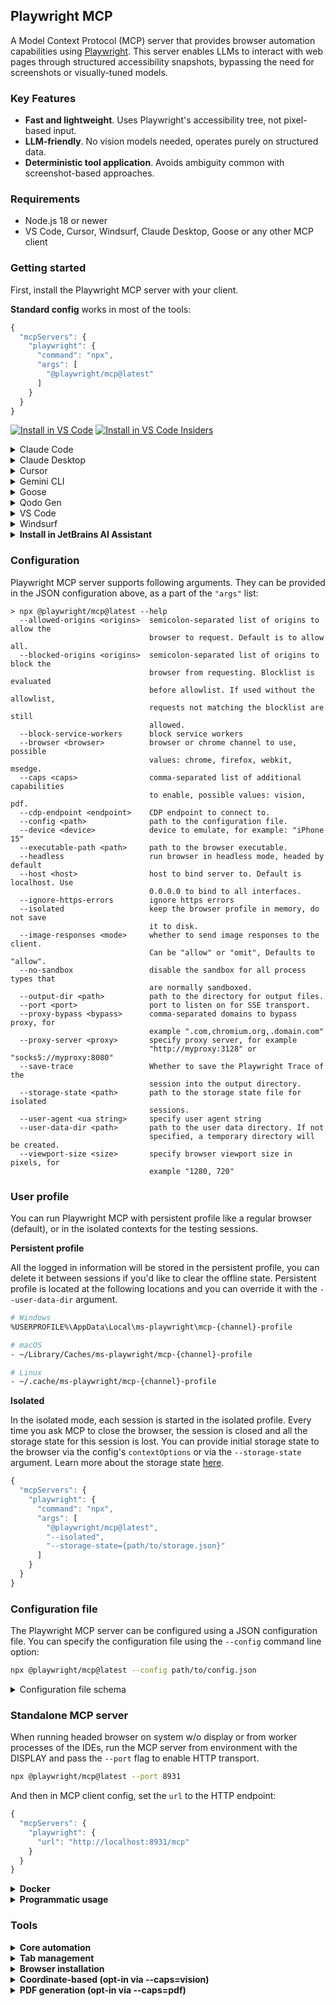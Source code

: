 ## Playwright MCP

A Model Context Protocol (MCP) server that provides browser automation capabilities using [Playwright](https://playwright.dev). This server enables LLMs to interact with web pages through structured accessibility snapshots, bypassing the need for screenshots or visually-tuned models.

### Key Features

- **Fast and lightweight**. Uses Playwright's accessibility tree, not pixel-based input.
- **LLM-friendly**. No vision models needed, operates purely on structured data.
- **Deterministic tool application**. Avoids ambiguity common with screenshot-based approaches.

### Requirements
- Node.js 18 or newer
- VS Code, Cursor, Windsurf, Claude Desktop, Goose or any other MCP client

<!--
// Generate using:
node utils/generate-links.js
-->

### Getting started

First, install the Playwright MCP server with your client.

**Standard config** works in most of the tools:

```js
{
  "mcpServers": {
    "playwright": {
      "command": "npx",
      "args": [
        "@playwright/mcp@latest"
      ]
    }
  }
}
```

[<img src="https://img.shields.io/badge/VS_Code-VS_Code?style=flat-square&label=Install%20Server&color=0098FF" alt="Install in VS Code">](https://insiders.vscode.dev/redirect?url=vscode%3Amcp%2Finstall%3F%257B%2522name%2522%253A%2522playwright%2522%252C%2522command%2522%253A%2522npx%2522%252C%2522args%2522%253A%255B%2522%2540playwright%252Fmcp%2540latest%2522%255D%257D) [<img alt="Install in VS Code Insiders" src="https://img.shields.io/badge/VS_Code_Insiders-VS_Code_Insiders?style=flat-square&label=Install%20Server&color=24bfa5">](https://insiders.vscode.dev/redirect?url=vscode-insiders%3Amcp%2Finstall%3F%257B%2522name%2522%253A%2522playwright%2522%252C%2522command%2522%253A%2522npx%2522%252C%2522args%2522%253A%255B%2522%2540playwright%252Fmcp%2540latest%2522%255D%257D)


<details>
<summary>Claude Code</summary>

Use the Claude Code CLI to add the Playwright MCP server:

```bash
claude mcp add playwright npx @playwright/mcp@latest
```
</details>

<details>
<summary>Claude Desktop</summary>

Follow the MCP install [guide](https://modelcontextprotocol.io/quickstart/user), use the standard config above.

</details>

<details>
<summary>Cursor</summary>

#### Click the button to install:

[![Install MCP Server](https://cursor.com/deeplink/mcp-install-dark.svg)](https://cursor.com/install-mcp?name=playwright&config=eyJjb21tYW5kIjoibnB4IEBwbGF5d3JpZ2h0L21jcEBsYXRlc3QifQ%3D%3D)

#### Or install manually:

Go to `Cursor Settings` -> `MCP` -> `Add new MCP Server`. Name to your liking, use `command` type with the command `npx @playwright/mcp`. You can also verify config or add command like arguments via clicking `Edit`.

</details>

<details>
<summary>Gemini CLI</summary>

Follow the MCP install [guide](https://github.com/google-gemini/gemini-cli/blob/main/docs/tools/mcp-server.md#configure-the-mcp-server-in-settingsjson), use the standard config above.

</details>

<details>
<summary>Goose</summary>

#### Click the button to install:

[![Install in Goose](https://block.github.io/goose/img/extension-install-dark.svg)](https://block.github.io/goose/extension?cmd=npx&arg=%40playwright%2Fmcp%40latest&id=playwright&name=Playwright&description=Interact%20with%20web%20pages%20through%20structured%20accessibility%20snapshots%20using%20Playwright)

#### Or install manually:

Go to `Advanced settings` -> `Extensions` -> `Add custom extension`. Name to your liking, use type `STDIO`, and set the `command` to `npx @playwright/mcp`. Click "Add Extension".
</details>

<details>
<summary>Qodo Gen</summary>

Open [Qodo Gen](https://docs.qodo.ai/qodo-documentation/qodo-gen) chat panel in VSCode or IntelliJ → Connect more tools → + Add new MCP → Paste the standard config above.

Click <code>Save</code>.
</details>

<details>
<summary>VS Code</summary>

#### Click the button to install:

[<img src="https://img.shields.io/badge/VS_Code-VS_Code?style=flat-square&label=Install%20Server&color=0098FF" alt="Install in VS Code">](https://insiders.vscode.dev/redirect?url=vscode%3Amcp%2Finstall%3F%257B%2522name%2522%253A%2522playwright%2522%252C%2522command%2522%253A%2522npx%2522%252C%2522args%2522%253A%255B%2522%2540playwright%252Fmcp%2540latest%2522%255D%257D) [<img alt="Install in VS Code Insiders" src="https://img.shields.io/badge/VS_Code_Insiders-VS_Code_Insiders?style=flat-square&label=Install%20Server&color=24bfa5">](https://insiders.vscode.dev/redirect?url=vscode-insiders%3Amcp%2Finstall%3F%257B%2522name%2522%253A%2522playwright%2522%252C%2522command%2522%253A%2522npx%2522%252C%2522args%2522%253A%255B%2522%2540playwright%252Fmcp%2540latest%2522%255D%257D)

#### Or install manually:

Follow the MCP install [guide](https://code.visualstudio.com/docs/copilot/chat/mcp-servers#_add-an-mcp-server), use the standard config above. You can also install the Playwright MCP server using the VS Code CLI:

```bash
# For VS Code
code --add-mcp '{"name":"playwright","command":"npx","args":["@playwright/mcp@latest"]}'
```

After installation, the Playwright MCP server will be available for use with your GitHub Copilot agent in VS Code.
</details>

<details>
<summary>Windsurf</summary>

Follow Windsurf MCP [documentation](https://docs.windsurf.com/windsurf/cascade/mcp). Use the standard config above.

</details>

<details>
<summary><b>Install in JetBrains AI Assistant</b></summary>

See [JetBrains AI Assistant Documentation](https://www.jetbrains.com/help/ai-assistant/configure-an-mcp-server.html) for more details.

1. In JetBrains IDEs go to `Settings` -> `Tools` -> `AI Assistant` -> `Model Context Protocol (MCP)`
2. Click `+ Add`.
3. Click on `Command` in the top-left corner of the dialog and select the As JSON option from the list
4. Add this configuration and click `OK`

```json
{
  "mcpServers": {
    "playwright": {
      "command": "npx",
      "args": [
        "@playwright/mcp@latest"
      ]
    }
  }
}
```

5. Click `Apply` to save changes.

</details>

### Configuration

Playwright MCP server supports following arguments. They can be provided in the JSON configuration above, as a part of the `"args"` list:

<!--- Options generated by update-readme.js -->

```
> npx @playwright/mcp@latest --help
  --allowed-origins <origins>  semicolon-separated list of origins to allow the
                               browser to request. Default is to allow all.
  --blocked-origins <origins>  semicolon-separated list of origins to block the
                               browser from requesting. Blocklist is evaluated
                               before allowlist. If used without the allowlist,
                               requests not matching the blocklist are still
                               allowed.
  --block-service-workers      block service workers
  --browser <browser>          browser or chrome channel to use, possible
                               values: chrome, firefox, webkit, msedge.
  --caps <caps>                comma-separated list of additional capabilities
                               to enable, possible values: vision, pdf.
  --cdp-endpoint <endpoint>    CDP endpoint to connect to.
  --config <path>              path to the configuration file.
  --device <device>            device to emulate, for example: "iPhone 15"
  --executable-path <path>     path to the browser executable.
  --headless                   run browser in headless mode, headed by default
  --host <host>                host to bind server to. Default is localhost. Use
                               0.0.0.0 to bind to all interfaces.
  --ignore-https-errors        ignore https errors
  --isolated                   keep the browser profile in memory, do not save
                               it to disk.
  --image-responses <mode>     whether to send image responses to the client.
                               Can be "allow" or "omit", Defaults to "allow".
  --no-sandbox                 disable the sandbox for all process types that
                               are normally sandboxed.
  --output-dir <path>          path to the directory for output files.
  --port <port>                port to listen on for SSE transport.
  --proxy-bypass <bypass>      comma-separated domains to bypass proxy, for
                               example ".com,chromium.org,.domain.com"
  --proxy-server <proxy>       specify proxy server, for example
                               "http://myproxy:3128" or "socks5://myproxy:8080"
  --save-trace                 Whether to save the Playwright Trace of the
                               session into the output directory.
  --storage-state <path>       path to the storage state file for isolated
                               sessions.
  --user-agent <ua string>     specify user agent string
  --user-data-dir <path>       path to the user data directory. If not
                               specified, a temporary directory will be created.
  --viewport-size <size>       specify browser viewport size in pixels, for
                               example "1280, 720"
```

<!--- End of options generated section -->

### User profile

You can run Playwright MCP with persistent profile like a regular browser (default), or in the isolated contexts for the testing sessions.

**Persistent profile**

All the logged in information will be stored in the persistent profile, you can delete it between sessions if you'd like to clear the offline state.
Persistent profile is located at the following locations and you can override it with the `--user-data-dir` argument.

```bash
# Windows
%USERPROFILE%\AppData\Local\ms-playwright\mcp-{channel}-profile

# macOS
- ~/Library/Caches/ms-playwright/mcp-{channel}-profile

# Linux
- ~/.cache/ms-playwright/mcp-{channel}-profile
```

**Isolated**

In the isolated mode, each session is started in the isolated profile. Every time you ask MCP to close the browser,
the session is closed and all the storage state for this session is lost. You can provide initial storage state
to the browser via the config's `contextOptions` or via the `--storage-state` argument. Learn more about the storage
state [here](https://playwright.dev/docs/auth).

```js
{
  "mcpServers": {
    "playwright": {
      "command": "npx",
      "args": [
        "@playwright/mcp@latest",
        "--isolated",
        "--storage-state={path/to/storage.json}"
      ]
    }
  }
}
```

### Configuration file

The Playwright MCP server can be configured using a JSON configuration file. You can specify the configuration file
using the `--config` command line option:

```bash
npx @playwright/mcp@latest --config path/to/config.json
```

<details>
<summary>Configuration file schema</summary>

```typescript
{
  // Browser configuration
  browser?: {
    // Browser type to use (chromium, firefox, or webkit)
    browserName?: 'chromium' | 'firefox' | 'webkit';

    // Keep the browser profile in memory, do not save it to disk.
    isolated?: boolean;

    // Path to user data directory for browser profile persistence
    userDataDir?: string;

    // Browser launch options (see Playwright docs)
    // @see https://playwright.dev/docs/api/class-browsertype#browser-type-launch
    launchOptions?: {
      channel?: string;        // Browser channel (e.g. 'chrome')
      headless?: boolean;      // Run in headless mode
      executablePath?: string; // Path to browser executable
      // ... other Playwright launch options
    };

    // Browser context options
    // @see https://playwright.dev/docs/api/class-browser#browser-new-context
    contextOptions?: {
      viewport?: { width: number, height: number };
      // ... other Playwright context options
    };

    // CDP endpoint for connecting to existing browser
    cdpEndpoint?: string;

    // Remote Playwright server endpoint
    remoteEndpoint?: string;
  },

  // Server configuration
  server?: {
    port?: number;  // Port to listen on
    host?: string;  // Host to bind to (default: localhost)
  },

  // List of additional capabilities
  capabilities?: Array<
    'tabs' |    // Tab management
    'install' | // Browser installation
    'pdf' |     // PDF generation
    'vision' |  // Coordinate-based interactions
  >;

  // Directory for output files
  outputDir?: string;

  // Network configuration
  network?: {
    // List of origins to allow the browser to request. Default is to allow all. Origins matching both `allowedOrigins` and `blockedOrigins` will be blocked.
    allowedOrigins?: string[];

    // List of origins to block the browser to request. Origins matching both `allowedOrigins` and `blockedOrigins` will be blocked.
    blockedOrigins?: string[];
  };
 
  /**
   * Whether to send image responses to the client. Can be "allow" or "omit". 
   * Defaults to "allow".
   */
  imageResponses?: 'allow' | 'omit';
}
```
</details>

### Standalone MCP server

When running headed browser on system w/o display or from worker processes of the IDEs,
run the MCP server from environment with the DISPLAY and pass the `--port` flag to enable HTTP transport.

```bash
npx @playwright/mcp@latest --port 8931
```

And then in MCP client config, set the `url` to the HTTP endpoint:

```js
{
  "mcpServers": {
    "playwright": {
      "url": "http://localhost:8931/mcp"
    }
  }
}
```

<details>
<summary><b>Docker</b></summary>

**NOTE:** The Docker implementation only supports headless chromium at the moment.

```js
{
  "mcpServers": {
    "playwright": {
      "command": "docker",
      "args": ["run", "-i", "--rm", "--init", "--pull=always", "mcr.microsoft.com/playwright/mcp"]
    }
  }
}
```

You can build the Docker image yourself.

```
docker build -t mcr.microsoft.com/playwright/mcp .
```
</details>

<details>
<summary><b>Programmatic usage</b></summary>

```js
import http from 'http';

import { createConnection } from '@playwright/mcp';
import { SSEServerTransport } from '@modelcontextprotocol/sdk/server/sse.js';

http.createServer(async (req, res) => {
  // ...

  // Creates a headless Playwright MCP server with SSE transport
  const connection = await createConnection({ browser: { launchOptions: { headless: true } } });
  const transport = new SSEServerTransport('/messages', res);
  await connection.sever.connect(transport);

  // ...
});
```
</details>

### Tools

<!--- Tools generated by update-readme.js -->

<details>
<summary><b>Core automation</b></summary>

<!-- NOTE: This has been generated via update-readme.js -->

- **browser_click**
  - Title: Click
  - Description: Perform click on a web page
  - Parameters:
    - `element` (string): Human-readable element description used to obtain permission to interact with the element
    - `ref` (string): Exact target element reference from the page snapshot
    - `doubleClick` (boolean, optional): Whether to perform a double click instead of a single click
    - `button` (string, optional): Button to click, defaults to left
  - Read-only: **false**

<!-- NOTE: This has been generated via update-readme.js -->

- **browser_close**
  - Title: Close browser
  - Description: Close the page
  - Parameters: None
  - Read-only: **true**

<!-- NOTE: This has been generated via update-readme.js -->

- **browser_console_messages**
  - Title: Get console messages
  - Description: Returns all console messages
  - Parameters: None
  - Read-only: **true**

<!-- NOTE: This has been generated via update-readme.js -->

- **browser_drag**
  - Title: Drag mouse
  - Description: Perform drag and drop between two elements
  - Parameters:
    - `startElement` (string): Human-readable source element description used to obtain the permission to interact with the element
    - `startRef` (string): Exact source element reference from the page snapshot
    - `endElement` (string): Human-readable target element description used to obtain the permission to interact with the element
    - `endRef` (string): Exact target element reference from the page snapshot
  - Read-only: **false**

<!-- NOTE: This has been generated via update-readme.js -->

- **browser_evaluate**
  - Title: Evaluate JavaScript
  - Description: Evaluate JavaScript expression on page or element
  - Parameters:
    - `function` (string): () => { /* code */ } or (element) => { /* code */ } when element is provided
    - `element` (string, optional): Human-readable element description used to obtain permission to interact with the element
    - `ref` (string, optional): Exact target element reference from the page snapshot
  - Read-only: **false**

<!-- NOTE: This has been generated via update-readme.js -->

- **browser_file_upload**
  - Title: Upload files
  - Description: Upload one or multiple files
  - Parameters:
    - `paths` (array): The absolute paths to the files to upload. Can be a single file or multiple files.
  - Read-only: **false**

<!-- NOTE: This has been generated via update-readme.js -->

- **browser_handle_dialog**
  - Title: Handle a dialog
  - Description: Handle a dialog
  - Parameters:
    - `accept` (boolean): Whether to accept the dialog.
    - `promptText` (string, optional): The text of the prompt in case of a prompt dialog.
  - Read-only: **false**

<!-- NOTE: This has been generated via update-readme.js -->

- **browser_hover**
  - Title: Hover mouse
  - Description: Hover over element on page
  - Parameters:
    - `element` (string): Human-readable element description used to obtain permission to interact with the element
    - `ref` (string): Exact target element reference from the page snapshot
  - Read-only: **true**

<!-- NOTE: This has been generated via update-readme.js -->

- **browser_navigate**
  - Title: Navigate to a URL
  - Description: Navigate to a URL
  - Parameters:
    - `url` (string): The URL to navigate to
  - Read-only: **false**

<!-- NOTE: This has been generated via update-readme.js -->

- **browser_navigate_back**
  - Title: Go back
  - Description: Go back to the previous page
  - Parameters: None
  - Read-only: **true**

<!-- NOTE: This has been generated via update-readme.js -->

- **browser_navigate_forward**
  - Title: Go forward
  - Description: Go forward to the next page
  - Parameters: None
  - Read-only: **true**

<!-- NOTE: This has been generated via update-readme.js -->

- **browser_network_requests**
  - Title: List network requests
  - Description: Returns all network requests since loading the page
  - Parameters: None
  - Read-only: **true**

<!-- NOTE: This has been generated via update-readme.js -->

- **browser_press_key**
  - Title: Press a key
  - Description: Press a key on the keyboard
  - Parameters:
    - `key` (string): Name of the key to press or a character to generate, such as `ArrowLeft` or `a`
  - Read-only: **false**

<!-- NOTE: This has been generated via update-readme.js -->

- **browser_resize**
  - Title: Resize browser window
  - Description: Resize the browser window
  - Parameters:
    - `width` (number): Width of the browser window
    - `height` (number): Height of the browser window
  - Read-only: **true**

<!-- NOTE: This has been generated via update-readme.js -->

- **browser_select_option**
  - Title: Select option
  - Description: Select an option in a dropdown
  - Parameters:
    - `element` (string): Human-readable element description used to obtain permission to interact with the element
    - `ref` (string): Exact target element reference from the page snapshot
    - `values` (array): Array of values to select in the dropdown. This can be a single value or multiple values.
  - Read-only: **false**

<!-- NOTE: This has been generated via update-readme.js -->

- **browser_snapshot**
  - Title: Page snapshot
  - Description: Capture accessibility snapshot of the current page, this is better than screenshot
  - Parameters: None
  - Read-only: **true**

<!-- NOTE: This has been generated via update-readme.js -->

- **browser_take_screenshot**
  - Title: Take a screenshot
  - Description: Take a screenshot of the current page. You can't perform actions based on the screenshot, use browser_snapshot for actions.
  - Parameters:
    - `raw` (boolean, optional): Whether to return without compression (in PNG format). Default is false, which returns a JPEG image.
    - `filename` (string, optional): File name to save the screenshot to. Defaults to `page-{timestamp}.{png|jpeg}` if not specified.
    - `element` (string, optional): Human-readable element description used to obtain permission to screenshot the element. If not provided, the screenshot will be taken of viewport. If element is provided, ref must be provided too.
    - `ref` (string, optional): Exact target element reference from the page snapshot. If not provided, the screenshot will be taken of viewport. If ref is provided, element must be provided too.
    - `fullPage` (boolean, optional): When true, takes a screenshot of the full scrollable page, instead of the currently visible viewport. Cannot be used with element screenshots.
  - Read-only: **true**

<!-- NOTE: This has been generated via update-readme.js -->

- **browser_type**
  - Title: Type text
  - Description: Type text into editable element
  - Parameters:
    - `element` (string): Human-readable element description used to obtain permission to interact with the element
    - `ref` (string): Exact target element reference from the page snapshot
    - `text` (string): Text to type into the element
    - `submit` (boolean, optional): Whether to submit entered text (press Enter after)
    - `slowly` (boolean, optional): Whether to type one character at a time. Useful for triggering key handlers in the page. By default entire text is filled in at once.
  - Read-only: **false**

<!-- NOTE: This has been generated via update-readme.js -->

- **browser_wait_for**
  - Title: Wait for
  - Description: Wait for text to appear or disappear or a specified time to pass
  - Parameters:
    - `time` (number, optional): The time to wait in seconds
    - `text` (string, optional): The text to wait for
    - `textGone` (string, optional): The text to wait for to disappear
  - Read-only: **true**

</details>

<details>
<summary><b>Tab management</b></summary>

<!-- NOTE: This has been generated via update-readme.js -->

- **browser_tab_close**
  - Title: Close a tab
  - Description: Close a tab
  - Parameters:
    - `index` (number, optional): The index of the tab to close. Closes current tab if not provided.
  - Read-only: **false**

<!-- NOTE: This has been generated via update-readme.js -->

- **browser_tab_list**
  - Title: List tabs
  - Description: List browser tabs
  - Parameters: None
  - Read-only: **true**

<!-- NOTE: This has been generated via update-readme.js -->

- **browser_tab_new**
  - Title: Open a new tab
  - Description: Open a new tab
  - Parameters:
    - `url` (string, optional): The URL to navigate to in the new tab. If not provided, the new tab will be blank.
  - Read-only: **true**

<!-- NOTE: This has been generated via update-readme.js -->

- **browser_tab_select**
  - Title: Select a tab
  - Description: Select a tab by index
  - Parameters:
    - `index` (number): The index of the tab to select
  - Read-only: **true**

</details>

<details>
<summary><b>Browser installation</b></summary>

<!-- NOTE: This has been generated via update-readme.js -->

- **browser_install**
  - Title: Install the browser specified in the config
  - Description: Install the browser specified in the config. Call this if you get an error about the browser not being installed.
  - Parameters: None
  - Read-only: **false**

</details>

<details>
<summary><b>Coordinate-based (opt-in via --caps=vision)</b></summary>

<!-- NOTE: This has been generated via update-readme.js -->

- **browser_mouse_click_xy**
  - Title: Click
  - Description: Click left mouse button at a given position
  - Parameters:
    - `element` (string): Human-readable element description used to obtain permission to interact with the element
    - `x` (number): X coordinate
    - `y` (number): Y coordinate
  - Read-only: **false**

<!-- NOTE: This has been generated via update-readme.js -->

- **browser_mouse_drag_xy**
  - Title: Drag mouse
  - Description: Drag left mouse button to a given position
  - Parameters:
    - `element` (string): Human-readable element description used to obtain permission to interact with the element
    - `startX` (number): Start X coordinate
    - `startY` (number): Start Y coordinate
    - `endX` (number): End X coordinate
    - `endY` (number): End Y coordinate
  - Read-only: **false**

<!-- NOTE: This has been generated via update-readme.js -->

- **browser_mouse_move_xy**
  - Title: Move mouse
  - Description: Move mouse to a given position
  - Parameters:
    - `element` (string): Human-readable element description used to obtain permission to interact with the element
    - `x` (number): X coordinate
    - `y` (number): Y coordinate
  - Read-only: **true**

</details>

<details>
<summary><b>PDF generation (opt-in via --caps=pdf)</b></summary>

<!-- NOTE: This has been generated via update-readme.js -->

- **browser_pdf_save**
  - Title: Save as PDF
  - Description: Save page as PDF
  - Parameters:
    - `filename` (string, optional): File name to save the pdf to. Defaults to `page-{timestamp}.pdf` if not specified.
  - Read-only: **true**

</details>


<!--- End of tools generated section -->
